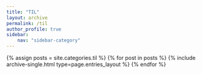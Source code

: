 ```yaml
---
title: "TIL"
layout: archive
permalink: /til
author_profile: true
sidebar:
    nav: "sidebar-category"
---
```


{% assign posts = site.categories.til %}
{% for post in posts %} {% include archive-single.html type=page.entries_layout %} {% endfor %}
